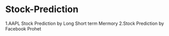 # Stock-Prediction
1.AAPL Stock Prediction by Long Short term Mermory 
2.Stock Prediction by Facebook Prohet 
